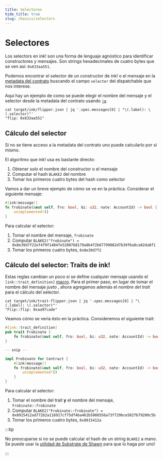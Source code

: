 ```yaml
---
title: Selectores
hide_title: true
slug: /basics/selectors
---
```


# Selectores

Los selectors en ink! son una forma de lenguaje agnóstico para identificar constructores y mensajes. Son strings hexadecimales de cuatro bytes que se ven asi: `0x633aa551`.

Podemos encontrar el selector de un constructor de ink! o el mensaje en la [metadata del contrato](/basics/metadata) buscando el campo `selector` del dispatchable que nos interese.

Aquí hay un ejemplo de como se puede elegir el nombre del mensaje y el selector desde la metadata del contrato usando [`jq`](https://stedolan.github.io/jq/).

```
cat target/ink/flipper.json | jq '.spec.messages[0] | "\(.label): \(.selector)"'
"flip: 0x633aa551"
```

## Cálculo del selector 

Si no se tiene acceso a la metadata del contrato uno puede calcularlo por si mismo.

El algoritmo que ink! usa es bastante directo:

1. Obtener _solo_ el nombre del constructor o el mensaje
2. Computar el hash `BLAKE2` del nombre
3. Tomar los primeros cuatro bytes del hash como selector

Vamos a dar un breve ejemplo de cómo se ve en la práctica. Considerar el siguiente mensaje:

```rust
#[ink(message)]
fn frobinate(&mut self, fro: bool, bi: u32, nate: AccountId) -> bool {
    unimplemented!()
}
```

Para calcular el selector:
1. Tomar el nombre del mensaje, `frobinate`
2. Computar `BLAKE2("frobinate") = 0x8e39d7f22ef4f9f1404fe5200768179a8b4f2b67799082d7b39f6a8ca82da8f1`
3. Tomar los primeros cuatro bytes, `0x8e39d7f2`

## Cálculo del selector: Traits de ink! 

Estas reglas cambian un poco si se define cualquier mensaje usando el `[ink::trait_definition]` [macro](/basics/trait-definitions).
Para el primer paso, en lugar de tomar el nombre del mensaje _justo_ , ahora agregamos además el _nombre del trait_ para el cálculo del selector.
 
```
cat target/ink/trait-flipper.json | jq '.spec.messages[0] | "\(.label): \(.selector)"'
"Flip::flip: 0xaa97cade"
```

Veamos cómo se vería ésto en la práctica. Consideremos el siguiente trait:

```rust
#[ink::trait_definition]
pub trait Frobinate {
    fn frobinate(&mut self, fro: bool, bi: u32, nate: AccountId) -> bool;
}

-- snip --

impl Frobinate for Contract {
    #[ink(message)]
    fn frobinate(&mut self, fro: bool, bi: u32, nate: AccountId) -> bool {
        unimplemented!()
    }
}
```

Para calcular el selector:
1. Tomar el nombre del trait **y** el nombre del mensaje, `Frobinate::frobinate`
2. Computar `BLAKE2("Frobinate::frobinate") = 0x8915412ad772b2a116917cf75df4ba461b5808556a73f729bce582fb79200c5b`
3. Tomar los primeros cuatro bytes, `0x8915412a`

:::tip

No preocuparse si no se puede calcular el hash de un string `BLAKE2` a mano. Se puede usar la [utilidad de Substrate de Shawn](https://www.shawntabrizi.com/substrate-js-utilities/) para que lo haga por uno!

:::